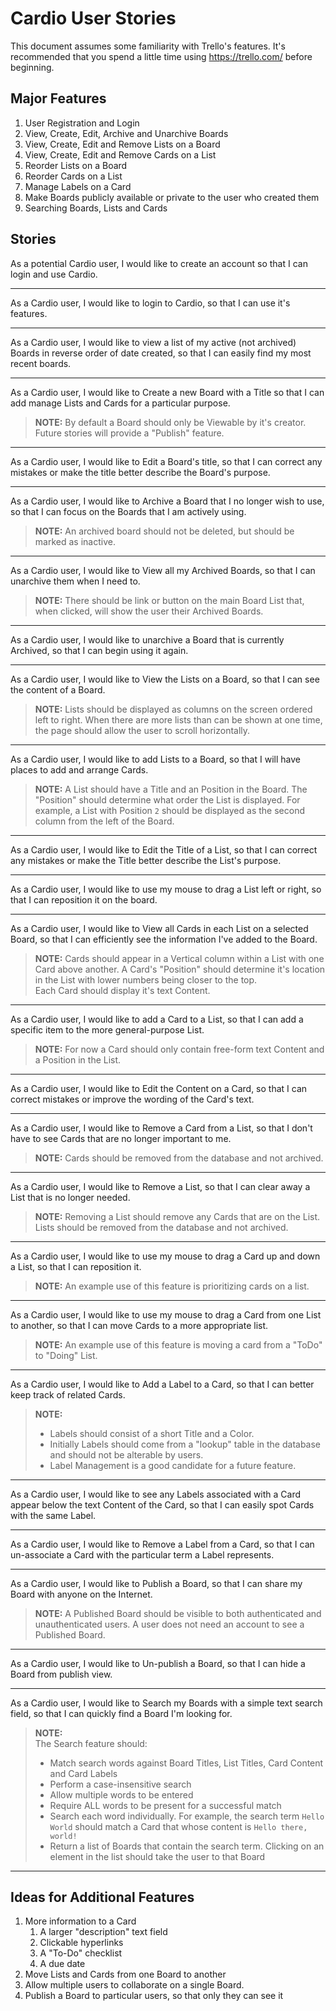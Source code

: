 # Cardio User Stories

This document assumes some familiarity with Trello's features. It's recommended that you spend a little time using https://trello.com/ before beginning.

## Major Features

1. User Registration and Login
1. View, Create, Edit, Archive and Unarchive Boards
1. View, Create, Edit and Remove Lists on a Board
1. View, Create, Edit and Remove Cards on a List
1. Reorder Lists on a Board
1. Reorder Cards on a List
1. Manage Labels on a Card
1. Make Boards publicly available or private to the user who created them
1. Searching Boards, Lists and Cards

## Stories

As a potential Cardio user, I would like to create an account so that I can login and use Cardio.

---

As a Cardio user, I would like to login to Cardio, so that I can use it's features.

---

As a Cardio user, I would like to view a list of my active (not archived) Boards in reverse order of date created, so that I can easily find my most recent boards.

---

As a Cardio user, I would like to Create a new Board with a Title so that I can add manage Lists and Cards for a particular purpose.

> **NOTE:** By default a Board should only be Viewable by it's creator. Future stories will provide a "Publish" feature.

---

As a Cardio user, I would like to Edit a Board's title, so that I can correct any mistakes or make the title better describe the Board's purpose.

---

As a Cardio user, I would like to Archive a Board that I no longer wish to use, so that I can focus on the Boards that I am actively using.

> **NOTE:** An archived board should not be deleted, but should be marked as inactive.

---

As a Cardio user, I would like to View all my Archived Boards, so that I can unarchive them when I need to.

> **NOTE:** There should be link or button on the main Board List that, when clicked, will show the user their Archived Boards.

---

As a Cardio user, I would like to unarchive a Board that is currently Archived, so that I can begin using it again.

---

As a Cardio user, I would like to View the Lists on a Board, so that I can see the content of a Board.

> **NOTE:** Lists should be displayed as columns on the screen ordered left to right. When there are more lists than can be shown at one time, the page should allow the user to scroll horizontally.

---

As a Cardio user, I would like to add Lists to a Board, so that I will have places to add and arrange Cards.

> **NOTE:** A List should have a Title and an Position in the Board. The "Position" should determine what order the List is displayed. For example, a List with Position `2` should be displayed as the second column from the left of the Board.

---

As a Cardio user, I would like to Edit the Title of a List, so that I can correct any mistakes or make the Title better describe the List's purpose.

---

As a Cardio user, I would like to use my mouse to drag a List left or right, so that I can reposition it on the board.

---

As a Cardio user, I would like to View all Cards in each List on a selected Board, so that I can efficiently see the information I've added to the Board.

> **NOTE:** Cards should appear in a Vertical column within a List with one Card above another. A Card's "Position" should determine it's location in the List with lower numbers being closer to the top.  
> Each Card should display it's text Content.

---

As a Cardio user, I would like to add a Card to a List, so that I can add a specific item to the more general-purpose List.

> **NOTE:** For now a Card should only contain free-form text Content and a Position in the List.

---

As a Cardio user, I would like to Edit the Content on a Card, so that I can correct mistakes or improve the wording of the Card's text.

---

As a Cardio user, I would like to Remove a Card from a List, so that I don't have to see Cards that are no longer important to me.

> **NOTE:** Cards should be removed from the database and not archived.

---

As a Cardio user, I would like to Remove a List, so that I can clear away a List that is no longer needed.

> **NOTE:** Removing a List should remove any Cards that are on the List.  
> Lists should be removed from the database and not archived.

---

As a Cardio user, I would like to use my mouse to drag a Card up and down a List, so that I can reposition it.

> **NOTE:** An example use of this feature is prioritizing cards on a list.

---

As a Cardio user, I would like to use my mouse to drag a Card from one List to another, so that I can move Cards to a more appropriate list.

> **NOTE:** An example use of this feature is moving a card from a "ToDo" to "Doing" List.

---

As a Cardio user, I would like to Add a Label to a Card, so that I can better keep track of related Cards.

> **NOTE:**
>
> - Labels should consist of a short Title and a Color.
> - Initially Labels should come from a "lookup" table in the database and should not be alterable by users.
> - Label Management is a good candidate for a future feature.

---

As a Cardio user, I would like to see any Labels associated with a Card appear below the text Content of the Card, so that I can easily spot Cards with the same Label.

---

As a Cardio user, I would like to Remove a Label from a Card, so that I can un-associate a Card with the particular term a Label represents.

---

As a Cardio user, I would like to Publish a Board, so that I can share my Board with anyone on the Internet.

> **NOTE:** A Published Board should be visible to both authenticated and unauthenticated users. A user does not need an account to see a Published Board.

---

As a Cardio user, I would like to Un-publish a Board, so that I can hide a Board from publish view.

---

As a Cardio user, I would like to Search my Boards with a simple text search field, so that I can quickly find a Board I'm looking for.

> **NOTE:**  
> The Search feature should:
> * Match search words against Board Titles, List Titles, Card Content and Card Labels
> * Perform a case-insensitive search
> * Allow multiple words to be entered
> * Require ALL words to be present for a successful match
> * Search each word individually. For example, the search term `Hello World` should match a Card that whose content is `Hello there, world!`
> * Return a list of Boards that contain the search term. Clicking on an element in the list should take the user to that Board

---

## Ideas for Additional Features

1. More information to a Card
    1. A larger "description" text field
    1. Clickable hyperlinks
    1. A "To-Do" checklist
    1. A due date
1. Move Lists and Cards from one Board to another
1. Allow multiple users to collaborate on a single Board.
1. Publish a Board to particular users, so that only they can see it
